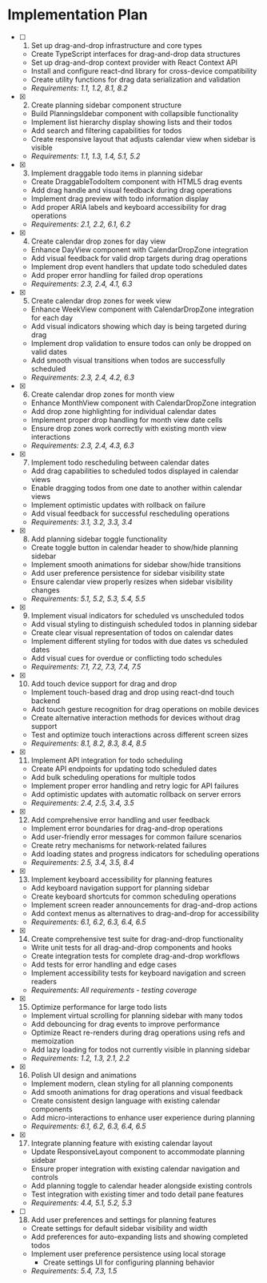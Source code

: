 # Implementation Plan

- [ ] 1. Set up drag-and-drop infrastructure and core types
  - Create TypeScript interfaces for drag-and-drop data structures
  - Set up drag-and-drop context provider with React Context API
  - Install and configure react-dnd library for cross-device compatibility
  - Create utility functions for drag data serialization and validation
  - _Requirements: 1.1, 1.2, 8.1, 8.2_

- [x] 2. Create planning sidebar component structure
  - Build PlanningsIdebar component with collapsible functionality
  - Implement list hierarchy display showing lists and their todos
  - Add search and filtering capabilities for todos
  - Create responsive layout that adjusts calendar view when sidebar is visible
  - _Requirements: 1.1, 1.3, 1.4, 5.1, 5.2_

- [x] 3. Implement draggable todo items in planning sidebar
  - Create DraggableTodoItem component with HTML5 drag events
  - Add drag handle and visual feedback during drag operations
  - Implement drag preview with todo information display
  - Add proper ARIA labels and keyboard accessibility for drag operations
  - _Requirements: 2.1, 2.2, 6.1, 6.2_

- [x] 4. Create calendar drop zones for day view
  - Enhance DayView component with CalendarDropZone integration
  - Add visual feedback for valid drop targets during drag operations
  - Implement drop event handlers that update todo scheduled dates
  - Add proper error handling for failed drop operations
  - _Requirements: 2.3, 2.4, 4.1, 6.3_

- [x] 5. Create calendar drop zones for week view
  - Enhance WeekView component with CalendarDropZone integration for each day
  - Add visual indicators showing which day is being targeted during drag
  - Implement drop validation to ensure todos can only be dropped on valid dates
  - Add smooth visual transitions when todos are successfully scheduled
  - _Requirements: 2.3, 2.4, 4.2, 6.3_

- [x] 6. Create calendar drop zones for month view
  - Enhance MonthView component with CalendarDropZone integration
  - Add drop zone highlighting for individual calendar dates
  - Implement proper drop handling for month view date cells
  - Ensure drop zones work correctly with existing month view interactions
  - _Requirements: 2.3, 2.4, 4.3, 6.3_

- [x] 7. Implement todo rescheduling between calendar dates
  - Add drag capabilities to scheduled todos displayed in calendar views
  - Enable dragging todos from one date to another within calendar views
  - Implement optimistic updates with rollback on failure
  - Add visual feedback for successful rescheduling operations
  - _Requirements: 3.1, 3.2, 3.3, 3.4_

- [x] 8. Add planning sidebar toggle functionality
  - Create toggle button in calendar header to show/hide planning sidebar
  - Implement smooth animations for sidebar show/hide transitions
  - Add user preference persistence for sidebar visibility state
  - Ensure calendar view properly resizes when sidebar visibility changes
  - _Requirements: 5.1, 5.2, 5.3, 5.4, 5.5_

- [x] 9. Implement visual indicators for scheduled vs unscheduled todos
  - Add visual styling to distinguish scheduled todos in planning sidebar
  - Create clear visual representation of todos on calendar dates
  - Implement different styling for todos with due dates vs scheduled dates
  - Add visual cues for overdue or conflicting todo schedules
  - _Requirements: 7.1, 7.2, 7.3, 7.4, 7.5_

- [x] 10. Add touch device support for drag and drop
  - Implement touch-based drag and drop using react-dnd touch backend
  - Add touch gesture recognition for drag operations on mobile devices
  - Create alternative interaction methods for devices without drag support
  - Test and optimize touch interactions across different screen sizes
  - _Requirements: 8.1, 8.2, 8.3, 8.4, 8.5_

- [x] 11. Implement API integration for todo scheduling
  - Create API endpoints for updating todo scheduled dates
  - Add bulk scheduling operations for multiple todos
  - Implement proper error handling and retry logic for API failures
  - Add optimistic updates with automatic rollback on server errors
  - _Requirements: 2.4, 2.5, 3.4, 3.5_

- [x] 12. Add comprehensive error handling and user feedback
  - Implement error boundaries for drag-and-drop operations
  - Add user-friendly error messages for common failure scenarios
  - Create retry mechanisms for network-related failures
  - Add loading states and progress indicators for scheduling operations
  - _Requirements: 2.5, 3.4, 3.5, 8.4_

- [x] 13. Implement keyboard accessibility for planning features
  - Add keyboard navigation support for planning sidebar
  - Create keyboard shortcuts for common scheduling operations
  - Implement screen reader announcements for drag-and-drop actions
  - Add context menus as alternatives to drag-and-drop for accessibility
  - _Requirements: 6.1, 6.2, 6.3, 6.4, 6.5_

- [x] 14. Create comprehensive test suite for drag-and-drop functionality
  - Write unit tests for all drag-and-drop components and hooks
  - Create integration tests for complete drag-and-drop workflows
  - Add tests for error handling and edge cases
  - Implement accessibility tests for keyboard navigation and screen readers
  - _Requirements: All requirements - testing coverage_

- [x] 15. Optimize performance for large todo lists
  - Implement virtual scrolling for planning sidebar with many todos
  - Add debouncing for drag events to improve performance
  - Optimize React re-renders during drag operations using refs and memoization
  - Add lazy loading for todos not currently visible in planning sidebar
  - _Requirements: 1.2, 1.3, 2.1, 2.2_

- [x] 16. Polish UI design and animations
  - Implement modern, clean styling for all planning components
  - Add smooth animations for drag operations and visual feedback
  - Create consistent design language with existing calendar components
  - Add micro-interactions to enhance user experience during planning
  - _Requirements: 6.1, 6.2, 6.3, 6.4, 6.5_

- [x] 17. Integrate planning feature with existing calendar layout
  - Update ResponsiveLayout component to accommodate planning sidebar
  - Ensure proper integration with existing calendar navigation and controls
  - Add planning toggle to calendar header alongside existing controls
  - Test integration with existing timer and todo detail pane features
  - _Requirements: 4.4, 5.1, 5.2, 5.3_

- [ ] 18. Add user preferences and settings for planning features
  - Create settings for default sidebar visibility and width
  - Add preferences for auto-expanding lists and showing completed todos
  - Implement user preference persistence using local storage
    - Create settings UI for configuring planning behavior
  - _Requirements: 5.4, 7.3, 1.5_
